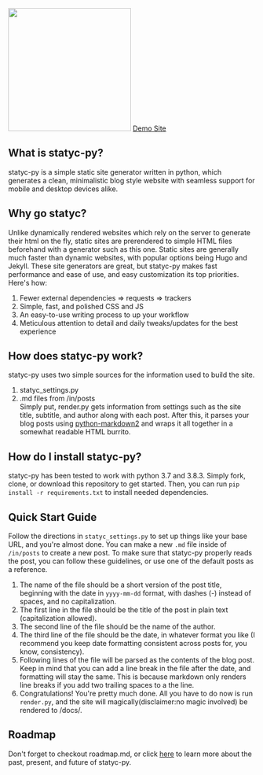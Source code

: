 <img src="https://i.ibb.co/5WjRjr1/logo.png" width="250">
<a href="https://teknowafel.github.io/statyc-py/">Demo Site</a>

## What is statyc-py?
statyc-py is a simple static site generator written in python, which generates a clean, minimalistic blog style website with seamless support for mobile and desktop devices alike.

## Why go statyc?
Unlike dynamically rendered websites which rely on the server to generate their html on the fly, static sites are prerendered to simple HTML files beforehand with a generator such as this one. Static sites are generally much faster than dynamic websites, with popular options being Hugo and Jekyll. These site generators are great, but statyc-py makes fast performance and ease of use, and easy customization its top priorities. Here's how:
1. Fewer external dependencies => requests => trackers
2. Simple, fast, and polished CSS and JS
3. An easy-to-use writing process to up your workflow
4. Meticulous attention to detail and daily tweaks/updates for the best experience

## How does statyc-py work?
statyc-py uses two simple sources for the information used to build the site.
1. statyc_settings.py
2. .md files from /in/posts  
Simply put, render.py gets information from settings such as the site title, subtitle, and author along with each post. After this, it parses your blog posts using [python-markdown2](https://github.com/trentm/python-markdown2) and wraps it all together in a somewhat readable HTML burrito.

## How do I install statyc-py?
statyc-py has been tested to work with python 3.7 and 3.8.3. Simply fork, clone, or download this repository to get started. Then, you can run `pip install -r requirements.txt` to install needed dependencies. 

## Quick Start Guide
Follow the directions in `statyc_settings.py` to set up things like your base URL, and you're almost done. You can make a new `.md` file inside of `/in/posts` to create a new post. To make sure that statyc-py properly reads the post, you can follow these guidelines, or use one of the default posts as a reference.
1. The name of the file should be a short version of the post title, beginning with the date in `yyyy-mm-dd` format, with dashes (-) instead of spaces, and no capitalization.
2. The first line in the file should be the title of the post in plain text (capitalization allowed).
3. The second line of the file should be the name of the author.
4. The third line of the file should be the date, in whatever format you like (I recommend you keep date formatting consistent across posts for, you know, consistency).
5. Following lines of the file will be parsed as the contents of the blog post. Keep in mind that you can add a line break in the file after the date, and formatting will stay the same. This is because markdown only renders line breaks if you add two trailing spaces to a the line.
6. Congratulations! You're pretty much done. All you have to do now is run `render.py`, and the site will magically(disclaimer:no magic involved) be rendered to /docs/.

## Roadmap
Don't forget to checkout roadmap.md, or click [here](https://github.com/teknowafel/statyc-py/blob/master/roadmap.md) to learn more about the past, present, and future of statyc-py.  
